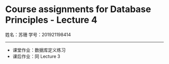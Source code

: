 # Course assignments for Database Principles - Lecture 4

姓名：苏珊
学号：201921198414

---
- 课堂作业：数据库定义练习  
- 课后作业：同 Lecture 3

